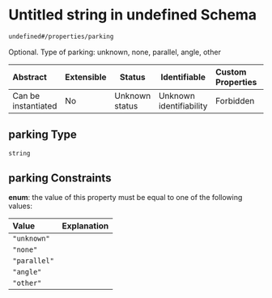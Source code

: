 # Untitled string in undefined Schema

```txt
undefined#/properties/parking
```

Optional. Type of parking: unknown, none, parallel, angle, other


| Abstract            | Extensible | Status         | Identifiable            | Custom Properties | Additional Properties | Access Restrictions | Defined In                                                                      |
| :------------------ | ---------- | -------------- | ----------------------- | :---------------- | --------------------- | ------------------- | ------------------------------------------------------------------------------- |
| Can be instantiated | No         | Unknown status | Unknown identifiability | Forbidden         | Allowed               | none                | [link_tod.schema.json\*](../../out/link_tod.schema.json "open original schema") |

## parking Type

`string`

## parking Constraints

**enum**: the value of this property must be equal to one of the following values:

| Value        | Explanation |
| :----------- | ----------- |
| `"unknown"`  |             |
| `"none"`     |             |
| `"parallel"` |             |
| `"angle"`    |             |
| `"other"`    |             |
